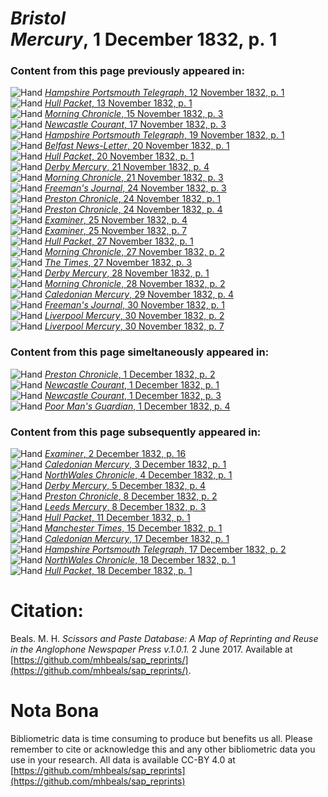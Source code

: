 # *Bristol Mercury*, 1 December 1832, p. 1  
  
### Content from this page previously appeared in:  
![Hand](http://scissorsandpaste.net/wp-content/uploads/2017/06/smallhandpointer.png) [*Hampshire Portsmouth Telegraph*, 12 November 1832, p. 1](https://mhbeals.github.io/sap_html/Hampshire-Portsmouth-Telegraph/Hampshire-Portsmouth-Telegraph-12-November-1832-p-1)  
![Hand](http://scissorsandpaste.net/wp-content/uploads/2017/06/smallhandpointer.png) [*Hull Packet*, 13 November 1832, p. 1](https://mhbeals.github.io/sap_html/Hull-Packet/Hull-Packet-13-November-1832-p-1)  
![Hand](http://scissorsandpaste.net/wp-content/uploads/2017/06/smallhandpointer.png) [*Morning Chronicle*, 15 November 1832, p. 3](https://mhbeals.github.io/sap_html/Morning-Chronicle/Morning-Chronicle-15-November-1832-p-3)  
![Hand](http://scissorsandpaste.net/wp-content/uploads/2017/06/smallhandpointer.png) [*Newcastle Courant*, 17 November 1832, p. 3](https://mhbeals.github.io/sap_html/Newcastle-Courant/Newcastle-Courant-17-November-1832-p-3)  
![Hand](http://scissorsandpaste.net/wp-content/uploads/2017/06/smallhandpointer.png) [*Hampshire Portsmouth Telegraph*, 19 November 1832, p. 1](https://mhbeals.github.io/sap_html/Hampshire-Portsmouth-Telegraph/Hampshire-Portsmouth-Telegraph-19-November-1832-p-1)  
![Hand](http://scissorsandpaste.net/wp-content/uploads/2017/06/smallhandpointer.png) [*Belfast News-Letter*, 20 November 1832, p. 1](https://mhbeals.github.io/sap_html/Belfast-News-Letter/Belfast-News-Letter-20-November-1832-p-1)  
![Hand](http://scissorsandpaste.net/wp-content/uploads/2017/06/smallhandpointer.png) [*Hull Packet*, 20 November 1832, p. 1](https://mhbeals.github.io/sap_html/Hull-Packet/Hull-Packet-20-November-1832-p-1)  
![Hand](http://scissorsandpaste.net/wp-content/uploads/2017/06/smallhandpointer.png) [*Derby Mercury*, 21 November 1832, p. 4](https://mhbeals.github.io/sap_html/Derby-Mercury/Derby-Mercury-21-November-1832-p-4)  
![Hand](http://scissorsandpaste.net/wp-content/uploads/2017/06/smallhandpointer.png) [*Morning Chronicle*, 21 November 1832, p. 3](https://mhbeals.github.io/sap_html/Morning-Chronicle/Morning-Chronicle-21-November-1832-p-3)  
![Hand](http://scissorsandpaste.net/wp-content/uploads/2017/06/smallhandpointer.png) [*Freeman's Journal*, 24 November 1832, p. 3](https://mhbeals.github.io/sap_html/Freeman's-Journal/Freeman's-Journal-24-November-1832-p-3)  
![Hand](http://scissorsandpaste.net/wp-content/uploads/2017/06/smallhandpointer.png) [*Preston Chronicle*, 24 November 1832, p. 1](https://mhbeals.github.io/sap_html/Preston-Chronicle/Preston-Chronicle-24-November-1832-p-1)  
![Hand](http://scissorsandpaste.net/wp-content/uploads/2017/06/smallhandpointer.png) [*Preston Chronicle*, 24 November 1832, p. 4](https://mhbeals.github.io/sap_html/Preston-Chronicle/Preston-Chronicle-24-November-1832-p-4)  
![Hand](http://scissorsandpaste.net/wp-content/uploads/2017/06/smallhandpointer.png) [*Examiner*, 25 November 1832, p. 4](https://mhbeals.github.io/sap_html/Examiner/Examiner-25-November-1832-p-4)  
![Hand](http://scissorsandpaste.net/wp-content/uploads/2017/06/smallhandpointer.png) [*Examiner*, 25 November 1832, p. 7](https://mhbeals.github.io/sap_html/Examiner/Examiner-25-November-1832-p-7)  
![Hand](http://scissorsandpaste.net/wp-content/uploads/2017/06/smallhandpointer.png) [*Hull Packet*, 27 November 1832, p. 1](https://mhbeals.github.io/sap_html/Hull-Packet/Hull-Packet-27-November-1832-p-1)  
![Hand](http://scissorsandpaste.net/wp-content/uploads/2017/06/smallhandpointer.png) [*Morning Chronicle*, 27 November 1832, p. 2](https://mhbeals.github.io/sap_html/Morning-Chronicle/Morning-Chronicle-27-November-1832-p-2)  
![Hand](http://scissorsandpaste.net/wp-content/uploads/2017/06/smallhandpointer.png) [*The Times*, 27 November 1832, p. 3](https://mhbeals.github.io/sap_html/The-Times/The-Times-27-November-1832-p-3)  
![Hand](http://scissorsandpaste.net/wp-content/uploads/2017/06/smallhandpointer.png) [*Derby Mercury*, 28 November 1832, p. 1](https://mhbeals.github.io/sap_html/Derby-Mercury/Derby-Mercury-28-November-1832-p-1)  
![Hand](http://scissorsandpaste.net/wp-content/uploads/2017/06/smallhandpointer.png) [*Morning Chronicle*, 28 November 1832, p. 2](https://mhbeals.github.io/sap_html/Morning-Chronicle/Morning-Chronicle-28-November-1832-p-2)  
![Hand](http://scissorsandpaste.net/wp-content/uploads/2017/06/smallhandpointer.png) [*Caledonian Mercury*, 29 November 1832, p. 4](https://mhbeals.github.io/sap_html/Caledonian-Mercury/Caledonian-Mercury-29-November-1832-p-4)  
![Hand](http://scissorsandpaste.net/wp-content/uploads/2017/06/smallhandpointer.png) [*Freeman's Journal*, 30 November 1832, p. 1](https://mhbeals.github.io/sap_html/Freeman's-Journal/Freeman's-Journal-30-November-1832-p-1)  
![Hand](http://scissorsandpaste.net/wp-content/uploads/2017/06/smallhandpointer.png) [*Liverpool Mercury*, 30 November 1832, p. 2](https://mhbeals.github.io/sap_html/Liverpool-Mercury/Liverpool-Mercury-30-November-1832-p-2)  
![Hand](http://scissorsandpaste.net/wp-content/uploads/2017/06/smallhandpointer.png) [*Liverpool Mercury*, 30 November 1832, p. 7](https://mhbeals.github.io/sap_html/Liverpool-Mercury/Liverpool-Mercury-30-November-1832-p-7)  
  
### Content from this page simeltaneously appeared in:  
![Hand](http://scissorsandpaste.net/wp-content/uploads/2017/06/smallhandpointer.png) [*Preston Chronicle*, 1 December 1832, p. 2](https://mhbeals.github.io/sap_html/Preston-Chronicle/Preston-Chronicle-1-December-1832-p-2)  
![Hand](http://scissorsandpaste.net/wp-content/uploads/2017/06/smallhandpointer.png) [*Newcastle Courant*, 1 December 1832, p. 1](https://mhbeals.github.io/sap_html/Newcastle-Courant/Newcastle-Courant-1-December-1832-p-1)  
![Hand](http://scissorsandpaste.net/wp-content/uploads/2017/06/smallhandpointer.png) [*Newcastle Courant*, 1 December 1832, p. 3](https://mhbeals.github.io/sap_html/Newcastle-Courant/Newcastle-Courant-1-December-1832-p-3)  
![Hand](http://scissorsandpaste.net/wp-content/uploads/2017/06/smallhandpointer.png) [*Poor Man's Guardian*, 1 December 1832, p. 4](https://mhbeals.github.io/sap_html/Poor-Man's-Guardian/Poor-Man's-Guardian-1-December-1832-p-4)  
  
### Content from this page subsequently appeared in:  
![Hand](http://scissorsandpaste.net/wp-content/uploads/2017/06/smallhandpointer.png) [*Examiner*, 2 December 1832, p. 16](https://mhbeals.github.io/sap_html/Examiner/Examiner-2-December-1832-p-16)  
![Hand](http://scissorsandpaste.net/wp-content/uploads/2017/06/smallhandpointer.png) [*Caledonian Mercury*, 3 December 1832, p. 1](https://mhbeals.github.io/sap_html/Caledonian-Mercury/Caledonian-Mercury-3-December-1832-p-1)  
![Hand](http://scissorsandpaste.net/wp-content/uploads/2017/06/smallhandpointer.png) [*NorthWales Chronicle*, 4 December 1832, p. 1](https://mhbeals.github.io/sap_html/NorthWales-Chronicle/NorthWales-Chronicle-4-December-1832-p-1)  
![Hand](http://scissorsandpaste.net/wp-content/uploads/2017/06/smallhandpointer.png) [*Derby Mercury*, 5 December 1832, p. 4](https://mhbeals.github.io/sap_html/Derby-Mercury/Derby-Mercury-5-December-1832-p-4)  
![Hand](http://scissorsandpaste.net/wp-content/uploads/2017/06/smallhandpointer.png) [*Preston Chronicle*, 8 December 1832, p. 2](https://mhbeals.github.io/sap_html/Preston-Chronicle/Preston-Chronicle-8-December-1832-p-2)  
![Hand](http://scissorsandpaste.net/wp-content/uploads/2017/06/smallhandpointer.png) [*Leeds Mercury*, 8 December 1832, p. 3](https://mhbeals.github.io/sap_html/Leeds-Mercury/Leeds-Mercury-8-December-1832-p-3)  
![Hand](http://scissorsandpaste.net/wp-content/uploads/2017/06/smallhandpointer.png) [*Hull Packet*, 11 December 1832, p. 1](https://mhbeals.github.io/sap_html/Hull-Packet/Hull-Packet-11-December-1832-p-1)  
![Hand](http://scissorsandpaste.net/wp-content/uploads/2017/06/smallhandpointer.png) [*Manchester Times*, 15 December 1832, p. 1](https://mhbeals.github.io/sap_html/Manchester-Times/Manchester-Times-15-December-1832-p-1)  
![Hand](http://scissorsandpaste.net/wp-content/uploads/2017/06/smallhandpointer.png) [*Caledonian Mercury*, 17 December 1832, p. 1](https://mhbeals.github.io/sap_html/Caledonian-Mercury/Caledonian-Mercury-17-December-1832-p-1)  
![Hand](http://scissorsandpaste.net/wp-content/uploads/2017/06/smallhandpointer.png) [*Hampshire Portsmouth Telegraph*, 17 December 1832, p. 2](https://mhbeals.github.io/sap_html/Hampshire-Portsmouth-Telegraph/Hampshire-Portsmouth-Telegraph-17-December-1832-p-2)  
![Hand](http://scissorsandpaste.net/wp-content/uploads/2017/06/smallhandpointer.png) [*NorthWales Chronicle*, 18 December 1832, p. 1](https://mhbeals.github.io/sap_html/NorthWales-Chronicle/NorthWales-Chronicle-18-December-1832-p-1)  
![Hand](http://scissorsandpaste.net/wp-content/uploads/2017/06/smallhandpointer.png) [*Hull Packet*, 18 December 1832, p. 1](https://mhbeals.github.io/sap_html/Hull-Packet/Hull-Packet-18-December-1832-p-1)  


# Citation: 

Beals. M. H. *Scissors and Paste Database: A Map of Reprinting and Reuse in the Anglophone Newspaper Press v.1.0.1.* 2 June 2017. Available at [https://github.com/mhbeals/sap_reprints/](https://github.com/mhbeals/sap_reprints/). 

# Nota Bona

Bibliometric data is time consuming to produce but benefits us all. Please remember to cite or acknowledge this and any other bibliometric data you use in your research. All data is available CC-BY 4.0 at [https://github.com/mhbeals/sap_reprints](https://github.com/mhbeals/sap_reprints)